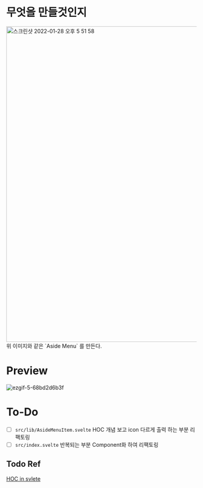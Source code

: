 # 무엇을 만들것인지
<img width="834" alt="스크린샷 2022-01-28 오후 5 51 58" src="https://user-images.githubusercontent.com/53929065/151516392-09835845-16c9-477e-b9ee-fbf45298d087.png">
위 이미지와 같은 `Aside Menu` 를 만든다.

# Preview
![ezgif-5-68bd2d6b3f](https://user-images.githubusercontent.com/53929065/151517017-eb70a801-7bd3-491c-8564-db648ab49bec.gif)

# To-Do
- [ ] `src/lib/AsideMenuItem.svelte` HOC 개념 보고 icon 다르게 출력 하는 부분 리팩토링  
- [ ] `src/index.svelte` 반복되는 부분 Component화 하여 리팩토링

## Todo Ref
[HOC in svlete](https://medium.com/@zachhardesty/svelte-how-to-guide-higher-order-components-hoc-forwarding-props-and-class-names-712aedd24a0a)
